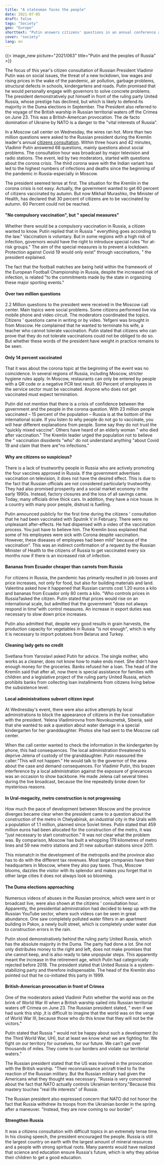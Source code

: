 ```yaml
---
title: "A statesman faces the people"
date: 2021-07-05
draft: false
tags: "Society"
geo: "Europe"
shorttext: "Putin answers citizens' questions in an annual conference about how these evil Russians treat each other."
cover: "society"
lang: en
---
```


{{< image_new picture="2021/063" title="Putin and the peoples of Russia" >}}

The focus of this year's citizen consultation of Russian President Vladimir Putin was on social issues, the threat of a new lockdown, low wages and rising prices in the wake of the pandemic, air pollution, garbage problems, structural defects in schools, kindergartens and roads. Putin promised that he would personally engage with governors to solve concrete problems. The president demonstratively put himself in front of the ruling party United Russia, whose prestige has declined, but which is likely to defend its majority in the Duma elections in September. The President also referred to the voyage of the British warship in Russian territorial waters off the Crimea on June 23.  This was a British-American provocation. The de facto domination of Ukraine by NATO is a danger to the "vital interests of Russia".

In a Moscow call center on Wednesday, the wires ran hot. More than two million questions were asked to the Russian president during the Kremlin leader's annual [citizens consultation](http://en.kremlin.ru/events/president/news/65973 "Direct Line with Vladimir Putin"). Within three hours and 42 minutes, Vladimir Putin answered 68 questions, mainly questions about social problems. The consultation hour was broadcast by major television and radio stations. The event, led by two moderators, started with questions about the corona crisis. The third corona wave with the Indian variant has led to the highest numbers of infections and deaths since the beginning of the pandemic in Russia-especially in Moscow.

The president seemed tense at first. The situation for the Kremlin in the corona crisis is not easy. Actually, the government wanted to get 60 percent of citizens vaccinated by autumn. But now Mikhail Murashko, the Minister of Health, has declared that 30 percent of citizens are to be vaccinated by autumn. 60 Percent could not be reached.

#### "No compulsory vaccination", but " special measures"

Whether there would be a compulsory vaccination in Russia, a citizen wanted to know. Putin replied that in Russia " everything goes according to the law." Vaccination is voluntary. But in some regions with a high risk of infection, governors would have the right to introduce special rules "for at-risk groups." The aim of the special measures is to prevent a lockdown. Protection against Covid 19 would only exist" through vaccinations, " the president explained.

The fact that the football matches are being held within the framework of the European Football Championship in Russia, despite the increased risk of infection, is related "to the commitments made by the state in organizing these major sporting events."

#### Over two million questions

2.2 Million questions to the president were received in the Moscow call center. Main topics were social problems. Some citizens performed live via mobile phone and video circuit. The moderators coordinated the topics. Citizens ' questions came in writing or by video. Yefgeni was brought in from Moscow. He complained that he wanted to terminate his wife, a teacher who cannot tolerate vaccination. Putin stated that citizens who can prove that they do not tolerate vaccinations could not be obliged to do so. But whether these words of the president have weight in practice remains to be seen.

#### Only 14 percent vaccinated

That it was about the corona topic at the beginning of the event was no coincidence. In several regions of Russia, including Moscow, stricter hygiene rules apply. In Moscow, restaurants can only be entered by people with a QR code or a negative PCR test result. 60 Percent of employees in the service sector must be vaccinated. Anyone who does not get vaccinated must expect termination.

Putin did not mention that there is a crisis of confidence between the government and the people in the corona question. With 23 million people vaccinated – 15 percent of the population – Russia is at the bottom of the international scale. If you listen to why people do not go to vaccinate, you will hear different explanations from people. Some say they do not trust the "quickly mixed vaccine". Others have heard of an elderly woman " who died after vaccination." The Kremlin leader urged the population not to believe the " vaccination dissidents "who" do not understand anything "about Covid 19 and claim that there are"no infections."

#### Why are citizens so suspicious?

There is a lack of trustworthy people in Russia who are actively promoting the four vaccines approved in Russia. If the government advertises vaccination on television, it does not have the desired effect. This is due to the fact that Russian officials are not considered particularly trustworthy. They had also promised prosperity and a social market economy in the early 1990s. Instead, factory closures and the loss of all savings came. Today, many officials drive thick cars. In addition, they have a nice house. In a country with many poor people, distrust is fuelling.

Putin announced publicly for the first time during the citizens ' consultation that he had been vaccinated with Sputnik V in February. There were no unpleasant after-effects. He had dispensed with a video of the vaccination process. You just have to believe him. The Kremlin boss explained that some of his employees were sick with Corona despite vaccination. However, these diseases of employees had been mild" because of the vaccination". This was an indirect confirmation of a request by the Russian Minister of Health to the citizens of Russia to get vaccinated every six months now if there is an increased risk of infection.

#### Bananas from Ecuador cheaper than carrots from Russia

For citizens in Russia, the pandemic has primarily resulted in job losses and price increases, not only for food, but also for building materials and land. Valentina asked how it happened that Russian carrots cost 1.20 euros a kilo and bananas from Ecuador only 80 cents a kilo. "Who controls prices in Russia?asked the citizen. Putin stated that prices would rise on an international scale, but admitted that the government "does not always respond in time"with control measures. An increase in export duties was necessary to slow down price increases.

Putin also admitted that, despite very good results in grain harvests, the production capacity for vegetables in Russia "is not enough", which is why it is necessary to import potatoes from Belarus and Turkey.

#### Cleaning lady gets no credit

Svetlana from Yaroslavl asked Putin for advice. The single mother, who works as a cleaner, does not know how to make ends meet. She didn't have enough money for the groceries. Banks refused her a loan. The head of the Kremlin said that after all, now there is special assistance for families with children and a legislative project of the ruling party United Russia, which prohibits banks from collecting loan installments from citizens living below the subsistence level.

#### Local administrations subvert citizen input

At Wednesday's event, there were also active attempts by local administrations to block the appearance of citizens in the live consultation with the president. Yelena Vladimirovna from Novokuznetsk, Siberia, said that she wanted to ask a question about water damage in a special kindergarten for her granddaughter. Photos she had sent to the Moscow call center.

When the call center wanted to check the information in the kindergarten by phone, this had consequences. The local administration threatened to deprive Jelena of custody of the granddaughter. Putin reassured the caller:"This will not happen." He would talk to the governor of the area about the case and demand consequences. For Vladimir Putin, this brazen interference by a local administration against the exposure of grievances was an occasion to show backbone. He made Jelena call several times during the live broadcast, because the line repeatedly broke down for mysterious reasons.

#### In Ural-megacity, metro construction is not progressing

How much the pace of development between Moscow and the province diverges became clear when the president came to a question about the construction of the metro in Chelyabinsk, an industrial city in the Urals with a population of 1.1 million, planned since Soviet times. Putin stated that 459 million euros had been allocated for the construction of the metro, it was "just necessary to start construction." It was not clear what the problem was. By comparison, Moscow has built a whopping 179 kilometres of metro lines and 59 new metro stations and 31 new suburban stations since 2011.

This mismatch in the development of the metropolis and the province also has to do with the different tax revenues. Most large companies have their headquarters in Moscow, where they also pay taxes. Thus, Moscow blooms, dazzles the visitor with its splendor and makes you forget that in other large cities it does not always look so blooming.

#### The Duma elections approaching

Numerous videos of abuses in the Russian province, which were sent in or broadcast live, were also shown at the citizens ' consultation hour. Apparently, the presidential administration had decided to keep up with the Russian YouTube sector, where such videos can be seen in great abundance. One saw completely polluted water filters in an apartment building in Pskov, a newly built street, which is completely under water due to construction errors in the rain.

Putin stood demonstratively behind the ruling party United Russia, which has the absolute majority in the Duma. The party had done a lot. She not only distributes money to the right and left, does not make promises that she cannot keep, and is also ready to take unpopular steps. This apparently meant the increase in the retirement age, which Putin had categorically rejected before 2018. The president stated that United Russia is a system-stabilizing party and therefore indispensable. The head of the Kremlin also pointed out that he co-initiated this party in 1999.

#### British-American provocation in front of Crimea

One of the moderators asked Vladimir Putin whether the world was on the brink of World War III when a British warship sailed into Russian territorial waters off Crimea on June 23.  The Russian president stated, " even if we had sunk this ship ,it is difficult to imagine that the world was on the verge of World War III, because those who do this know that they will not be the victors."

Putin stated that Russia " would not be happy about such a development (to the Third World War, UH), but at least we know what we are fighting for. We fight on our territory for ourselves, for our future. We can't get over thousands of miles. They come to our borders and violate our territorial waters."

The Russian president stated that the US was involved in the provocation with the British warship. "Their reconnaissance aircraft tried to fix the reaction of the Russian military. But the Russian military had given the Americans what they thought was necessary. "Russia is very concerned about the fact that NATO actually controls Ukrainian territory."Because this mastery touches "real life interests" of Russia.

The Russian president also expressed concern that NATO did not honor the fact that Russia withdrew its troops from the Ukrainian border in the spring after a maneuver. "Instead, they are now coming to our border".

#### Strengthen Russia

It was a citizens consultation with difficult topics in an extremely tense time. In his closing speech, the president encouraged the people. Russia is still the largest country on earth with the largest amount of mineral resources and a people with strong spiritual roots. Many parents would have realized that science and education ensure Russia's future, which is why they advise their children to get a good education.
